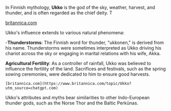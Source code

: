 In Finnish mythology, **Ukko** is the god of the sky, weather, harvest, and thunder, and is often regarded as the chief deity. T

[britannica.com](https://www.britannica.com/topic/Ukko?utm_source=chatgpt.com)

Ukko's influence extends to various natural phenomena:

-**Thunderstorms**: The Finnish word for thunder, "ukkonen," is derived from his name. Thunderstorms were sometimes interpreted as Ukko driving his chariot across the sky or engaging in marital relations with his wife, Akka.
    
    
**Agricultural Fertility**: As a controller of rainfall, Ukko was believed to influence the fertility of the land. Sacrifices and festivals, such as the spring sowing ceremonies, were dedicated to him to ensure good harvests.
    
    [britannica.com](https://www.britannica.com/topic/Ukko?utm_source=chatgpt.com)
    

Ukko's attributes and myths bear similarities to other Indo-European thunder gods, such as the Norse Thor and the Baltic Perkūnas.